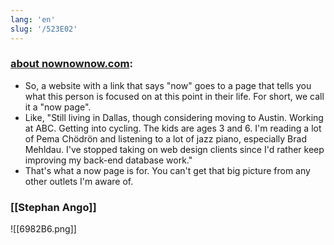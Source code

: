 ```yaml
---
lang: 'en'
slug: '/523E02'
---
```


### [about nownownow.com](https://nownownow.com/about):

- So, a website with a link that says "now" goes to a page that tells you what this person is focused on at this point in their life. For short, we call it a "now page".
- Like, "Still living in Dallas, though considering moving to Austin. Working at ABC. Getting into cycling. The kids are ages 3 and 6. I'm reading a lot of Pema Chödrön and listening to a lot of jazz piano, especially Brad Mehldau. I've stopped taking on web design clients since I'd rather keep improving my back-end database work."
- That's what a now page is for. You can't get that big picture from any other outlets I'm aware of.

### [[Stephan Ango]]

![[6982B6.png]]
